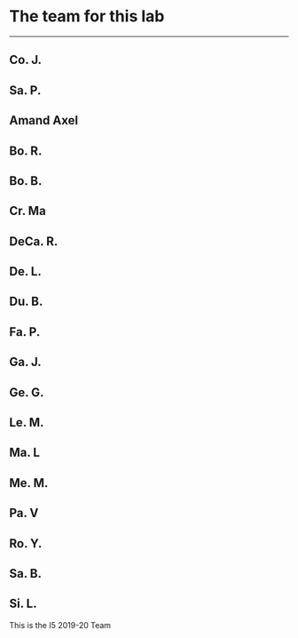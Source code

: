 # The team for this lab

-----------------------------
Co. J.
-----------------------------
Sa. P.
-----------------------------
Amand Axel
-----------------------------
Bo. R.
-----------------------------
Bo. B.
-----------------------------
Cr. Ma
-----------------------------
DeCa. R.
-----------------------------
De. L.
-----------------------------
Du. B.
-----------------------------
Fa. P.
-----------------------------
Ga. J.
-----------------------------
Ge. G.
-----------------------------
Le. M.
-----------------------------
Ma. L
-----------------------------
Me. M.
-----------------------------
Pa. V
-----------------------------
Ro. Y.
-----------------------------
Sa. B.
-----------------------------
Si. L.
-----------------------------

This is the I5 2019-20 Team
